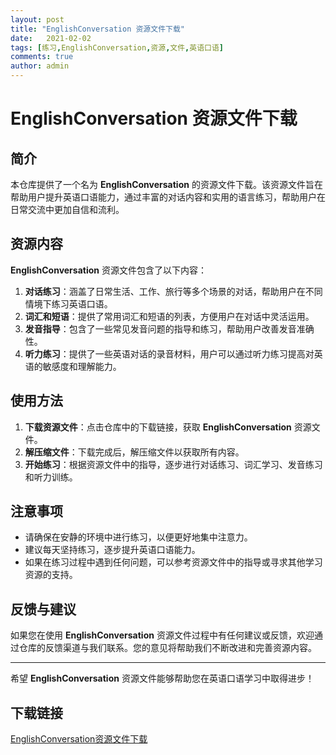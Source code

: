 ```yaml
---
layout: post
title: "EnglishConversation 资源文件下载"
date:   2021-02-02
tags: [练习,EnglishConversation,资源,文件,英语口语]
comments: true
author: admin
---
```

# EnglishConversation 资源文件下载

## 简介

本仓库提供了一个名为 **EnglishConversation** 的资源文件下载。该资源文件旨在帮助用户提升英语口语能力，通过丰富的对话内容和实用的语言练习，帮助用户在日常交流中更加自信和流利。

## 资源内容

**EnglishConversation** 资源文件包含了以下内容：

1. **对话练习**：涵盖了日常生活、工作、旅行等多个场景的对话，帮助用户在不同情境下练习英语口语。
2. **词汇和短语**：提供了常用词汇和短语的列表，方便用户在对话中灵活运用。
3. **发音指导**：包含了一些常见发音问题的指导和练习，帮助用户改善发音准确性。
4. **听力练习**：提供了一些英语对话的录音材料，用户可以通过听力练习提高对英语的敏感度和理解能力。

## 使用方法

1. **下载资源文件**：点击仓库中的下载链接，获取 **EnglishConversation** 资源文件。
2. **解压缩文件**：下载完成后，解压缩文件以获取所有内容。
3. **开始练习**：根据资源文件中的指导，逐步进行对话练习、词汇学习、发音练习和听力训练。

## 注意事项

- 请确保在安静的环境中进行练习，以便更好地集中注意力。
- 建议每天坚持练习，逐步提升英语口语能力。
- 如果在练习过程中遇到任何问题，可以参考资源文件中的指导或寻求其他学习资源的支持。

## 反馈与建议

如果您在使用 **EnglishConversation** 资源文件过程中有任何建议或反馈，欢迎通过仓库的反馈渠道与我们联系。您的意见将帮助我们不断改进和完善资源内容。

---

希望 **EnglishConversation** 资源文件能够帮助您在英语口语学习中取得进步！

## 下载链接

[EnglishConversation资源文件下载](https://pan.quark.cn/s/acea241022f3)